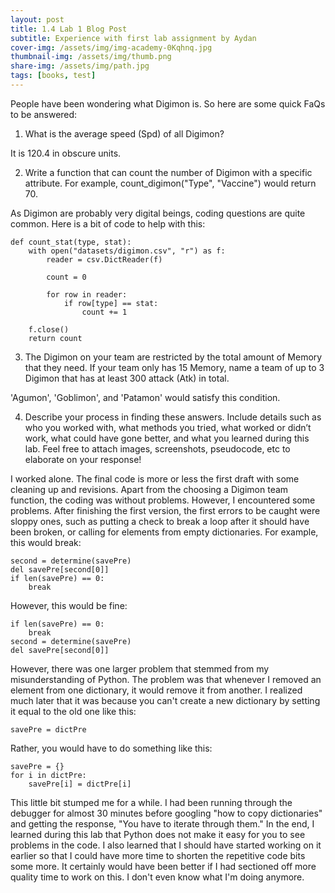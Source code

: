 ```yaml
---
layout: post
title: 1.4 Lab 1 Blog Post
subtitle: Experience with first lab assignment by Aydan
cover-img: /assets/img/img-academy-0Kqhnq.jpg
thumbnail-img: /assets/img/thumb.png
share-img: /assets/img/path.jpg
tags: [books, test]
---
```

People have been wondering what Digimon is. So here are some quick FaQs to be answered:
1. What is the average speed (Spd) of all Digimon?

It is 120.4 in obscure units.

2. Write a function that can count the number of Digimon with a specific attribute. For example, count_digimon("Type", "Vaccine") would return 70.

As Digimon are probably very digital beings, coding questions are quite common. Here is a bit of code to help with this:
~~~
def count_stat(type, stat):
    with open("datasets/digimon.csv", "r") as f:
        reader = csv.DictReader(f)

        count = 0

        for row in reader:
            if row[type] == stat:
                count += 1

    f.close()
    return count
~~~

3. The Digimon on your team are restricted by the total amount of Memory that they need. If your team only has 15 Memory, name a team of up to 3 Digimon that has at least 300 attack (Atk) in total.

'Agumon', 'Goblimon', and 'Patamon' would satisfy this condition.

4. Describe your process in finding these answers. Include details such as who you worked with, what methods you tried, what worked or didn’t work, what could have gone better, and what you learned during this lab. Feel free to attach images, screenshots, pseudocode, etc to elaborate on your response!

I worked alone. The final code is more or less the first draft with some cleaning up and revisions. Apart from the choosing a Digimon team function, the coding was without problems. However, I encountered some problems. After finishing the first version, the first errors to be caught were sloppy ones, such as putting a check to break a loop after it should have been broken, or calling for elements from empty dictionaries. For example, this would break:

~~~
second = determine(savePre)
del savePre[second[0]]
if len(savePre) == 0:
    break
~~~

However, this would be fine:

~~~
if len(savePre) == 0:
    break
second = determine(savePre)
del savePre[second[0]]
~~~

However, there was one larger problem that stemmed from my misunderstanding of Python. The problem was that whenever I removed an element from one dictionary, it would remove it from another. I realized much later that it was because you can't create a new dictionary by setting it equal to the old one like this:

~~~
savePre = dictPre
~~~

Rather, you would have to do something like this:

~~~
savePre = {}
for i in dictPre:
    savePre[i] = dictPre[i]
~~~

This little bit stumped me for a while. I had been running through the debugger for almost 30 minutes before googling "how to copy dictionaries" and getting the response, "You have to iterate through them." In the end, I learned during this lab that Python does not make it easy for you to see problems in the code. I also learned that I should have started working on it earlier so that I could have more time to shorten the repetitive code bits some more. It certainly would have been better if I had sectioned off more quality time to work on this. I don't even know what I'm doing anymore.

